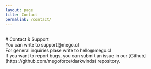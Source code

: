 ```yaml
---
layout: page
title: Contact
permalink: /contact/
---
```

<br>
# Contact & Support
<br>
You can write to support@mego.cl
<br>
For general inquiries plase write to hello@mego.cl
<br>
If you want to report bugs, you can submit an issue in our [Github](https://github.com/megoforce/darkwinds) repository.
